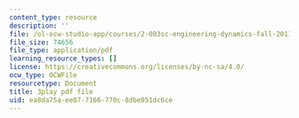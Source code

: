```yaml
---
content_type: resource
description: ''
file: /ol-ocw-studio-app/courses/2-003sc-engineering-dynamics-fall-2011/ea8da75aee877166770c8dbe051dc6ce_Fo-Y6kEMURk.pdf
file_size: 74656
file_type: application/pdf
learning_resource_types: []
license: https://creativecommons.org/licenses/by-nc-sa/4.0/
ocw_type: OCWFile
resourcetype: Document
title: 3play pdf file
uid: ea8da75a-ee87-7166-770c-8dbe051dc6ce
---
```

